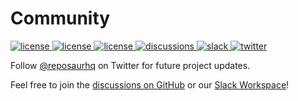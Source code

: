 # Community

<p>
  <a href="https://github.com/reposaur/reposaur/stargazers" className="mr-2">
    <img alt="license" src="https://img.shields.io/github/stars/reposaur/reposaur?style=flat-square&color=blueviolet" className="inline-block" />
  </a>
  <a href="https://github.com/reposaur/reposaur/graphs/contributors" className="mr-2">
    <img alt="license" src="https://img.shields.io/github/contributors/reposaur/reposaur?style=flat-square&color=blueviolet" className="inline-block" />
  </a>
  <a href="https://github.com/reposaur/reposaur/issues" className="mr-2">
    <img alt="license" src="https://img.shields.io/github/issues/reposaur/reposaur?style=flat-square&color=blueviolet" className="inline-block" />
  </a>
  <a href="https://github.com/orgs/reposaur/discussions" className="mr-2">
    <img alt="discussions" src="https://img.shields.io/github/discussions/reposaur/reposaur?style=flat-square&color=blueviolet" className="inline-block" />
  </a>
  <a href="https://slack.reposaur.com" className="mr-2">
    <img alt="slack" src="https://img.shields.io/badge/slack-%40reposaur-blueviolet?style=flat-square" className="inline-block" />
  </a>
  <a href="https://twitter.com/reposaurhq" className="mr-2">
    <img alt="twitter" src="https://img.shields.io/badge/twitter-%40reposaurhq-blueviolet?style=flat-square" className="inline-block" />
  </a>
</p>

Follow [@reposaurhq](https://twitter.com/reposaurhq) on Twitter for future project updates.

Feel free to join the [discussions on GitHub](https://github.com/orgs/reposaur/discussions) or
our [Slack Workspace](https://join.slack.com/t/reposaur/shared_invite/zt-18kegr2sm-I50S~8TjnwOXITSvoa4DbA)!

